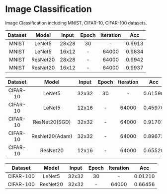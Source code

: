 # Image Classification

Image Classification including MNIST, CIFAR-10, CIFAR-100 datasets.

|Dataset|Model|Input|Epoch|Iteration|Acc|
|:---:|:---:|:---:|:---:|:---:|:---:|
|MNIST|LeNet5|28x28|30|-|0.9913|
|MNIST|LeNet5|16x12|-|64000|0.9834|
|MNIST|ResNet20|28x28|-|64000|0.9942|
|MNIST|ResNet20|16x12|-|64000|0.9937|

|Dataset|Model|Input|Epoch|Iteration|Acc|
|:---:|:---:|:---:|:---:|:---:|:---:|
|CIFAR-10|LeNet5|32x32|30|-|0.61590|
|CIFAR-10|LeNet5|12x16|-|64000|0.45970|
|CIFAR-10|ResNet20(SGD)|32x32|-|64000|0.91707|
|CIFAR-10|ResNet20(Adam)|32x32|-|64000|0.89673|
|CIFAR-10|ResNet20|12x16|-|64000|0.65520|

|Dataset|Model|Input|Epoch|Iteration|Acc|
|:---:|:---:|:---:|:---:|:---:|:---:|
|CIFAR-100|LeNet5|32x32|30|-|0.01210|
|CIFAR-100|ResNet20|32x32|-|64000|0.66456|
